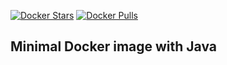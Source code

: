 [![Docker Stars](https://img.shields.io/docker/stars/shuaicj/java.svg?style=flat-square)](https://hub.docker.com/r/shuaicj/java)
[![Docker Pulls](https://img.shields.io/docker/pulls/shuaicj/java.svg?style=flat-square)](https://hub.docker.com/r/shuaicj/java)


## Minimal Docker image with Java

